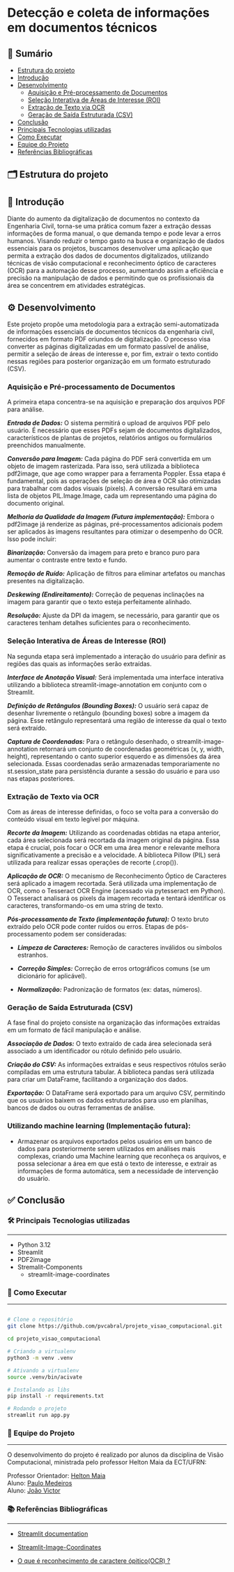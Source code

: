 # Detecção e coleta de informações em documentos técnicos

## 📜 Sumário 

- [Estrutura do projeto]()
- [Introdução](#-introdução)
- [Desenvolvimento](#️-desenvolvimento)
    - [Aquisição e Pré-processamento de Documentos](#aquisição-e-pré-processamento-de-documentos)
    - [Seleção Interativa de Áreas de Interesse (ROI)](#seleção-interativa-de-áreas-de-interesse-roi)
    - [Extração de Texto via OCR](#extração-de-texto-via-ocr)
    - [Geração de Saída Estruturada (CSV)](#geração-de-saída-estruturada-csv)
- [Conclusão](#-conclusão)
- [Principais Tecnologias utilizadas](#️-principais-tecnologias-utilizadas)
- [Como Executar](#-como-executar)
- [Equipe do Projeto](#--equipe-do-projeto)
- [Referências Bibliográficas](#-referências-bibliográficas)

## 🗂️ Estrutura do projeto



## 📌 Introdução 
  
Diante do aumento da digitalização de documentos no contexto da Engenharia Civil, torna-se uma prática comum fazer a extração dessas informações de forma manual, o que demanda tempo e pode levar a erros humanos. Visando reduzir o tempo gasto na busca e organização de dados essenciais para os projetos, buscamos desenvolver uma aplicação que permita a extração dos dados de documentos digitalizados, utilizando técnicas de visão computacional e reconhecimento óptico de caracteres (OCR) para a automação desse processo, aumentando assim a eficiência e precisão na manipulação de dados e permitindo que os profissionais da área se concentrem em atividades estratégicas. 

## ⚙️ Desenvolvimento

Este projeto propõe uma metodologia para a extração semi-automatizada de informações essenciais de documentos técnicos da engenharia civil, fornecidos em formato PDF oriundos de digitalização. O processo visa converter as páginas digitalizadas em um formato passível de análise, permitir a seleção de áreas de interesse e, por fim, extrair o texto contido nessas regiões para posterior organização em um formato estruturado (CSV).

### Aquisição e Pré-processamento de Documentos

A primeira etapa concentra-se na aquisição e preparação dos arquivos PDF para análise.

***Entrada de Dados:*** O sistema permitirá o upload de arquivos PDF pelo usuário. É necessário que esses PDFs sejam de documentos digitalizados, característicos de plantas de projetos, relatórios antigos ou formulários preenchidos manualmente.

***Conversão para Imagem:*** Cada página do PDF será convertida em um objeto de imagem rasterizada. Para isso, será utilizada a biblioteca pdf2image, que age como wrapper para a ferramenta Poppler. Essa etapa é fundamental, pois as operações de seleção de área e OCR são otimizadas para trabalhar com dados visuais (pixels). A conversão resultará em uma lista de objetos PIL.Image.Image, cada um representando uma página do documento original.

***Melhoria da Qualidade da Imagem (Futura implementação):*** Embora o pdf2image já renderize as páginas, pré-processamentos adicionais podem ser aplicados às imagens resultantes para otimizar o desempenho do OCR. Isso pode incluir:

***Binarização:*** Conversão da imagem para preto e branco puro para aumentar o contraste entre texto e fundo.

***Remoção de Ruído:*** Aplicação de filtros para eliminar artefatos ou manchas presentes na digitalização.

***Deskewing (Endireitamento):*** Correção de pequenas inclinações na imagem para garantir que o texto esteja perfeitamente alinhado.

***Resolução:*** Ajuste da DPI da imagem, se necessário, para garantir que os caracteres tenham detalhes suficientes para o reconhecimento.

### Seleção Interativa de Áreas de Interesse (ROI)

Na segunda etapa será implementado a interação do usuário para definir as regiões das quais as informações serão extraídas.

***Interface de Anotação Visual:*** Será implementada uma interface interativa utilizando a biblioteca streamlit-image-annotation em conjunto com o Streamlit.

***Definição de Retângulos (Bounding Boxes):*** O usuário será capaz de desenhar livremente o retângulo (bounding boxes) sobre a imagem da página. Esse retângulo representará uma região de interesse da qual o texto será extraído.

***Captura de Coordenadas:*** Para o retângulo desenhado, o streamlit-image-annotation retornará um conjunto de coordenadas geométricas (x, y, width, height), representando o canto superior esquerdo e as dimensões da área selecionada. Essas coordenadas serão armazenadas temporariamente no st.session_state para persistência durante a sessão do usuário e para uso nas etapas posteriores.

### Extração de Texto via OCR

Com as áreas de interesse definidas, o foco se volta para a conversão do conteúdo visual em texto legível por máquina.

***Recorte da Imagem:*** Utilizando as coordenadas obtidas na etapa anterior, cada área selecionada será recortada da imagem original da página. Essa etapa é crucial, pois focar o OCR em uma área menor e relevante melhora significativamente a precisão e a velocidade. A biblioteca Pillow (PIL) será utilizada para realizar essas operações de recorte (.crop()).

***Aplicação de OCR:*** O mecanismo de Reconhecimento Óptico de Caracteres será aplicado a imagem recortada. Será utilizada uma implementação de OCR, como o Tesseract OCR Engine (acessado via pytesseract em Python). O Tesseract analisará os pixels da imagem recortada e tentará identificar os caracteres, transformando-os em uma string de texto.

***Pós-processamento de Texto (implementação futura):*** O texto bruto extraído pelo OCR pode conter ruídos ou erros. Etapas de pós-processamento podem ser consideradas:

- ***Limpeza de Caracteres:*** Remoção de caracteres inválidos ou símbolos estranhos.

- ***Correção Simples:*** Correção de erros ortográficos comuns (se um dicionário for aplicável).

- ***Normalização:*** Padronização de formatos (ex: datas, números).

### Geração de Saída Estruturada (CSV)

A fase final do projeto consiste na organização das informações extraídas em um formato de fácil manipulação e análise.

***Associação de Dados:*** O texto extraído de cada área selecionada será associado a um identificador ou rótulo definido pelo usuário.

***Criação do CSV:*** As informações extraídas e seus respectivos rótulos serão compiladas em uma estrutura tabular. A biblioteca pandas será utilizada para criar um DataFrame, facilitando a organização dos dados.

***Exportação:*** O DataFrame será exportado para um arquivo CSV, permitindo que os usuários baixem os dados estruturados para uso em planilhas, bancos de dados ou outras ferramentas de análise.


### Utilizando machine learning (Implementação futura):

- Armazenar os arquivos exportados pelos usuários em um banco de dados para posteriormente serem utilizados em análises mais complexas, criando uma Machine learning que reconheça os arquivos, e possa selecionar a área em que está o texto de interesse, e extrair as informações de forma automática, sem a necessidade de intervenção do usuário.

## ✅ Conclusão 



### 🛠️ Principais Tecnologias utilizadas 
<hr>

- Python 3.12 
- Streamlit
- PDF2image
- Stremalit-Components 
    - streamlit-image-coordinates

### 🚀 Como Executar 
<hr>

~~~BASH

# Clone o repositório 
git clone https://github.com/pvcabral/projeto_visao_computacional.git 

cd projeto_visao_computacional 

# Criando a virtualenv 
python3 -m venv .venv 

# Ativando a virtualenv
source .venv/bin/acivate 

# Instalando as libs
pip install -r requirements.txt 

# Rodando o projeto 
streamlit run app.py


~~~

### 👥  Equipe do Projeto 
<hr>

O desenvolvimento do projeto é realizado por alunos da disciplina de Visão Computacional, ministrada pelo professor Helton Maia da ECT/UFRN: 

Professor Orientador: [Helton Maia](https://heltonmaia.com/) <br>
Aluno: [Paulo Medeiros](https://github.com/pvcabral) <br>
Aluno: [João Victor](https://github.com/BR-Jv)

### 📚 Referências Bibliográficas 
<hr>

- [Streamlit documentation](https://docs.streamlit.io/)

- [Streamlit-Image-Coordinates](https://github.com/blackary/streamlit-image-coordinates)

- [O que é reconhecimento de caractere ópitico(OCR) ?](https://aws.amazon.com/pt/what-is/ocr/)
